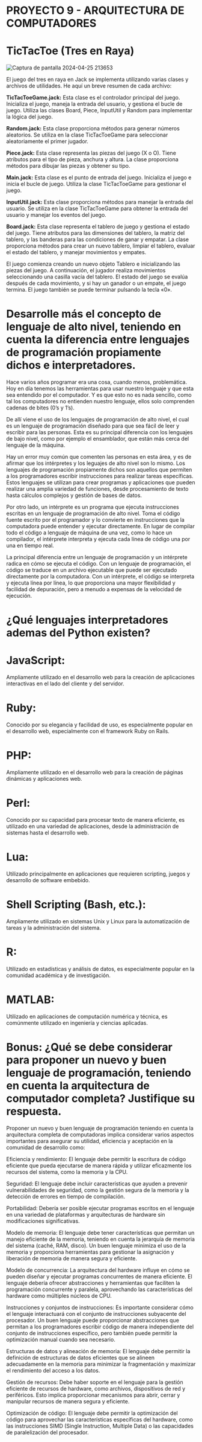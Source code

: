 # PROYECTO 9 - ARQUITECTURA DE COMPUTADORES
# TicTacToe (Tres en Raya)
![Captura de pantalla 2024-04-25 213653](https://github.com/Fitman22/ArchiTech/assets/124414206/f2cdca71-a539-427a-8015-c93184487e76)

El juego del tres en raya en Jack se implementa utilizando varias clases y archivos de utilidades. He aquí un breve resumen de cada archivo:

**TicTacToeGame.jack:** Esta clase es el controlador principal del juego. Inicializa el juego, maneja la entrada del usuario, y gestiona el bucle de juego. Utiliza las clases Board, Piece, InputUtil y Random para implementar la lógica del juego.

**Random.jack:** Esta clase proporciona métodos para generar números aleatorios. Se utiliza en la clase TicTacToeGame para seleccionar aleatoriamente el primer jugador.

**Piece.jack:** Esta clase representa las piezas del juego (X o O). Tiene atributos para el tipo de pieza, anchura y altura. La clase proporciona métodos para dibujar las piezas y obtener su tipo.

**Main.jack:** Esta clase es el punto de entrada del juego. Inicializa el juego e inicia el bucle de juego. Utiliza la clase TicTacToeGame para gestionar el juego.

**InputUtil.jack:** Esta clase proporciona métodos para manejar la entrada del usuario. Se utiliza en la clase TicTacToeGame para obtener la entrada del usuario y manejar los eventos del juego.

**Board.jack:** Esta clase representa el tablero de juego y gestiona el estado del juego. Tiene atributos para las dimensiones del tablero, la matriz del tablero, y las banderas para las condiciones de ganar y empatar. La clase proporciona métodos para crear un nuevo tablero, limpiar el tablero, evaluar el estado del tablero, y manejar movimientos y empates.

El juego comienza creando un nuevo objeto Tablero e inicializando las piezas del juego. A continuación, el jugador realiza movimientos seleccionando una casilla vacía del tablero. El estado del juego se evalúa después de cada movimiento, y si hay un ganador o un empate, el juego termina. El juego también se puede terminar pulsando la tecla «0».


# Desarrolle más el concepto de lenguaje de alto nivel, teniendo en cuenta la diferencia entre lenguajes de programación propiamente dichos e interpretadores.

Hace varios años programar era una cosa, cuando menos, problemática. Hoy en día tenemos las herramientas para usar nuestro lenguaje y que esta sea entendido por el computador. Y es que esto no es nada sencillo, como tal los computadores no entienden nuestro lenguaje, ellos solo comprenden cadenas de bites (0’s y 1’s). 

De allí viene el uso de los lenguajes de programación de alto nivel, el cual es un lenguaje de programación diseñado para que sea fácil de leer y escribir para las personas. Esta es su principal diferencia con los lenguajes de bajo nivel, como por ejemplo el ensamblador, que están más cerca del lenguaje de la máquina.

Hay un error muy común que comenten las personas en esta área, y es de afirmar que los intérpretes y los leguajes de alto nivel son lo mismo. Los lenguajes de programación propiamente dichos son aquellos que permiten a los programadores escribir instrucciones para realizar tareas específicas. Estos lenguajes se utilizan para crear programas y aplicaciones que pueden realizar una amplia variedad de funciones, desde procesamiento de texto hasta cálculos complejos y gestión de bases de datos.

Por otro lado, un intérprete es un programa que ejecuta instrucciones escritas en un lenguaje de programación de alto nivel. Toma el código fuente escrito por el programador y lo convierte en instrucciones que la computadora puede entender y ejecutar directamente. En lugar de compilar todo el código a lenguaje de máquina de una vez, como lo hace un compilador, el intérprete interpreta y ejecuta cada línea de código una por una en tiempo real.

La principal diferencia entre un lenguaje de programación y un intérprete radica en cómo se ejecuta el código. Con un lenguaje de programación, el código se traduce en un archivo ejecutable que puede ser ejecutado directamente por la computadora. Con un intérprete, el código se interpreta y ejecuta línea por línea, lo que proporciona una mayor flexibilidad y facilidad de depuración, pero a menudo a expensas de la velocidad de ejecución.


# ¿Qué lenguajes interpretadores ademas del Python existen?
  # JavaScript:
  Ampliamente utilizado en el desarrollo web para la creación de aplicaciones interactivas en el lado del cliente y del servidor.
  # Ruby: 
  Conocido por su elegancia y facilidad de uso, es especialmente popular en el desarrollo web, especialmente con el framework Ruby on Rails.
  # PHP: 
  Ampliamente utilizado en el desarrollo web para la creación de páginas dinámicas y aplicaciones web.
  # Perl: 
  Conocido por su capacidad para procesar texto de manera eficiente, es utilizado en una variedad de aplicaciones, desde la administración de sistemas hasta el desarrollo web.
  # Lua: 
  Utilizado principalmente en aplicaciones que requieren scripting, juegos y desarrollo de software embebido.
  # Shell Scripting (Bash, etc.): 
  Ampliamente utilizado en sistemas Unix y Linux para la automatización de tareas y la administración del sistema.
  # R: 
  Utilizado en estadísticas y análisis de datos, es especialmente popular en la comunidad académica y de investigación.
  # MATLAB: 
  Utilizado en aplicaciones de computación numérica y técnica, es comúnmente utilizado en ingeniería y ciencias aplicadas.

# Bonus: ¿Qué se debe considerar para proponer un nuevo y buen lenguaje de programación, teniendo en cuenta la arquitectura de computador completa? Justifique su respuesta.

Proponer un nuevo y buen lenguaje de programación teniendo en cuenta la arquitectura completa de computadoras implica considerar varios aspectos importantes para asegurar su utilidad, eficiencia y aceptación en la comunidad de desarrollo como:

Eficiencia y rendimiento: El lenguaje debe permitir la escritura de código eficiente que pueda ejecutarse de manera rápida y utilizar eficazmente los recursos del sistema, como la memoria y la CPU.

Seguridad: El lenguaje debe incluir características que ayuden a prevenir vulnerabilidades de seguridad, como la gestión segura de la memoria y la detección de errores en tiempo de compilación.

Portabilidad: Debería ser posible ejecutar programas escritos en el lenguaje en una variedad de plataformas y arquitecturas de hardware sin modificaciones significativas.

Modelo de memoria: El lenguaje debe tener características que permitan un manejo eficiente de la memoria, teniendo en cuenta la jerarquía de memoria del sistema (caché, RAM, disco). Un buen lenguaje minimiza el uso de la memoria y proporciona herramientas para gestionar la asignación y liberación de memoria de manera segura y eficiente.

Modelo de concurrencia: La arquitectura del hardware influye en cómo se pueden diseñar y ejecutar programas concurrentes de manera eficiente. El lenguaje debería ofrecer abstracciones y herramientas que faciliten la programación concurrente y paralela, aprovechando las características del hardware como múltiples núcleos de CPU.

Instrucciones y conjuntos de instrucciones: Es importante considerar cómo el lenguaje interactuará con el conjunto de instrucciones subyacente del procesador. Un buen lenguaje puede proporcionar abstracciones que permitan a los programadores escribir código de manera independiente del conjunto de instrucciones específico, pero también puede permitir la optimización manual cuando sea necesario.

Estructuras de datos y alineación de memoria: El lenguaje debe permitir la definición de estructuras de datos eficientes que se alineen adecuadamente en la memoria para minimizar la fragmentación y maximizar el rendimiento del acceso a los datos.

Gestión de recursos: Debe haber soporte en el lenguaje para la gestión eficiente de recursos de hardware, como archivos, dispositivos de red y periféricos. Esto implica proporcionar mecanismos para abrir, cerrar y manipular recursos de manera segura y eficiente.

Optimización de código: El lenguaje debe permitir la optimización del código para aprovechar las características específicas del hardware, como las instrucciones SIMD (Single Instruction, Multiple Data) o las capacidades de paralelización del procesador.

